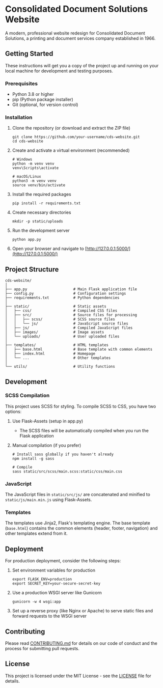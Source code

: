 # Consolidated Document Solutions Website

A modern, professional website redesign for Consolidated Document Solutions, a printing and document services company established in 1966.

## Getting Started

These instructions will get you a copy of the project up and running on your local machine for development and testing purposes.

### Prerequisites

- Python 3.8 or higher
- pip (Python package installer)
- Git (optional, for version control)

### Installation

1. Clone the repository (or download and extract the ZIP file)
   ```
   git clone https://github.com/your-username/cds-website.git
   cd cds-website
   ```

2. Create and activate a virtual environment (recommended)
   ```
   # Windows
   python -m venv venv
   venv\Scripts\activate

   # macOS/Linux
   python3 -m venv venv
   source venv/bin/activate
   ```

3. Install the required packages
   ```
   pip install -r requirements.txt
   ```

4. Create necessary directories
   ```
   mkdir -p static/uploads
   ```

5. Run the development server
   ```
   python app.py
   ```

6. Open your browser and navigate to [http://127.0.0.1:5000/](http://127.0.0.1:5000/)

## Project Structure

```
cds-website/
│
├── app.py                     # Main Flask application file
├── config.py                  # Configuration settings
├── requirements.txt           # Python dependencies
│
├── static/                    # Static assets
│   ├── css/                   # Compiled CSS files
│   ├── src/                   # Source files for processing
│   │   ├── scss/              # SCSS source files
│   │   └── js/                # JavaScript source files
│   ├── js/                    # Compiled JavaScript files
│   ├── images/                # Image assets
│   └── uploads/               # User uploaded files
│
├── templates/                 # HTML templates
│   ├── base.html              # Base template with common elements
│   ├── index.html             # Homepage
│   └── ...                    # Other templates
│
└── utils/                     # Utility functions
```

## Development

### SCSS Compilation

This project uses SCSS for styling. To compile SCSS to CSS, you have two options:

1. Use Flask-Assets (setup in app.py)
   - The SCSS files will be automatically compiled when you run the Flask application

2. Manual compilation (if you prefer)
   ```
   # Install sass globally if you haven't already
   npm install -g sass

   # Compile
   sass static/src/scss/main.scss:static/css/main.css
   ```

### JavaScript

The JavaScript files in `static/src/js/` are concatenated and minified to `static/js/main.min.js` using Flask-Assets.

### Templates

The templates use Jinja2, Flask's templating engine. The base template (`base.html`) contains the common elements (header, footer, navigation) and other templates extend from it.

## Deployment

For production deployment, consider the following steps:

1. Set environment variables for production
   ```
   export FLASK_ENV=production
   export SECRET_KEY=your-secure-secret-key
   ```

2. Use a production WSGI server like Gunicorn
   ```
   gunicorn -w 4 wsgi:app
   ```

3. Set up a reverse proxy (like Nginx or Apache) to serve static files and forward requests to the WSGI server

## Contributing

Please read [CONTRIBUTING.md](CONTRIBUTING.md) for details on our code of conduct and the process for submitting pull requests.

## License

This project is licensed under the MIT License - see the [LICENSE](LICENSE) file for details.
